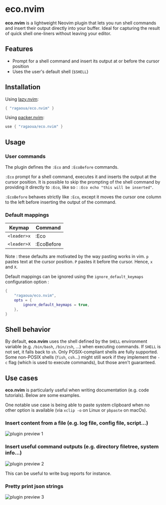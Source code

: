 # eco.nvim

**eco.nvim** is a lightweight Neovim plugin that lets you run shell commands and insert their output directly into your buffer. Ideal for capturing the result of quick shell one-liners without leaving your editor.

## Features

- Prompt for a shell command and insert its output at or before the cursor position
- Uses the user's default shell (`$SHELL`)

## Installation

Using [lazy.nvim](https://github.com/folke/lazy.nvim):

```lua
{ "ragaoua/eco.nvim" }
```

Using [packer.nvim](https://github.com/wbthomason/packer.nvim):

```lua
use { "ragaoua/eco.nvim" }
```

## Usage

### User commands

The plugin defines the `:Eco` and `:EcoBefore` commands.

`:Eco` prompt for a shell command, executes it and inserts the output at the cursor position.
It is possible to skip the prompting of the shell command by providing it directly to `:Eco`, like so : `:Eco echo "this will be inserted"`.

`:EcoBefore` behaves strictly like `:Eco`, except it moves the cursor one column to the left before inserting the output of the command.

### Default mappings

| Keymap      | Command    |
|-------------|------------|
| `<leader>x` | :Eco       |
| `<leader>X` | :EcoBefore |

Note : these defaults are motivated by the way pasting works in vim. `p` pastes text at the cursor position. `P` pastes it before the cursor. Hence, `x` and `X`.

Default mappings can be ignored using the `ignore_default_keymaps` configuration option :

```lua
{
    "ragaoua/eco.nvim",
    opts = {
        ignore_default_keymaps = true,
    },
}
```

## Shell behavior

By default, **eco.nvim** uses the shell defined by the `SHELL` environment variable (e.g. `/bin/bash`, `/bin/zsh`, ...) when executing commands. If `SHELL` is not set, it falls back to `sh`.
Only POSIX-compliant shells are fully supported. Some non-POSIX shells (`fish`, `csh`...) might still work if they implement the `-c` flag (which is used to execute commands), but those aren't guaranteed.


## Use cases

**eco.nvim** is particularly useful when writing documentation (e.g. code tutorials). Below are some examples.

One notable use case is being able to paste system clipboard when no other option is available (via `xclip -o` on Linux or `pbpaste` on macOs).

### Insert content from a file (e.g. log file, config file, script...)

![plugin preview 1](https://i.imgur.com/briuS3w.gif)

### Insert useful command outputs (e.g. directory filetree, system info...)

![plugin preview 2](https://i.imgur.com/0vRrz96.gif)

This can be useful to write bug reports for instance.

### Pretty print json strings

![plugin preview 3](https://i.imgur.com/SiJXuuD.gif)

